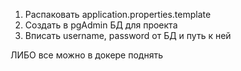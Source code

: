 1. Распаковать application.properties.template  
2. Создать в pgAdmin БД для проекта  
3. Вписать username, password от БД и путь к ней  

ЛИБО все можно в докере поднять
